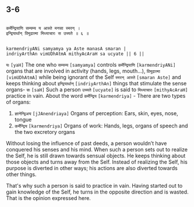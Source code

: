 ## 3-6


```shloka-sa

कर्मेन्द्रियाणि सम्यम्य य आस्ते मनसा स्मरन् ।
इन्द्रियार्थान् विमूढात्मा मिथ्याचारः स उच्यते ॥ ६ ॥

```
```shloka-sa-hk

karmendriyANi samyamya ya Aste manasA smaran |
indriyArthAn vimUDhAtmA mithyAcAraH sa ucyate || 6 ||

```
`यः` `[yaH]` The one who `सम्यम्य` `[samyamya]` controls `कर्मेन्द्रियाणि` `[karmendriyANi]` organs that are involved in activity (hands, legs, mouth...), `विमूढात्मा` `[vimUDhAtmA]` while being ignorant of the Self `स्मरन् आस्ते` `[smaran Aste]` and keeps thinking about `इन्द्रियार्थान्` `[indriyArthAn]` things that stimulate the sense organs- `सः` `[saH]` Such a person `उच्यते` `[ucyate]` is said to `मिथ्याचारः` `[mithyAcAraH]` practice in vain.
About the word `कर्मेन्द्रिय` `[karmendriya]` - There are two types of organs:
1. `ज्ञानेन्द्रिअय` `[jJAnendriaya]` Organs of perception: Ears, skin, eyes, nose, tongue
2. `कर्मेन्द्रिय` `[karmendriya]` Organs of work: Hands, legs, organs of speech and the two excretory organs



Without losing the influence of past deeds, a person wouldn’t have conquered his senses and his mind. When such a person sets out to realize the Self, he is still drawn towards sensual objects. He keeps thinking about those objects and turns away from the Self. Instead of realizing the Self, his purpose is diverted in other ways; his actions are also diverted towards other things. 

That's why such a person is said to practice in vain. Having started out to gain knowledge of the Self, he turns in the opposite direction and is wasted. That is the opinion expressed here.


